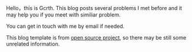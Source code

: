 Hello，this is Gcrth. This blog posts several problems I met before and it may help you if you meet with similiar problem.

You can get in touch with me by email if needed.

This blog template is from [open source project](https://github.com/Huxpro/huxpro.github.io), so there may be still some unrelated information.